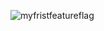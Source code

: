 ![myfristfeatureflag](https://00ce190629d6.ngrok.io/5fda25b259fc33000e629c03/featureFlag/myfirstfeatureflag/badge)
